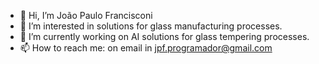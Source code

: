 - 👋 Hi, I’m João Paulo Francisconi
- 👀 I’m interested in solutions for glass manufacturing processes.
- 🌱 I’m currently working on AI solutions for glass tempering processes.
- 📫 How to reach me: on email in jpf.programador@gmail.com
